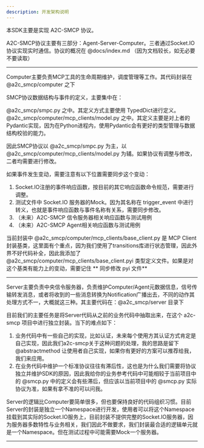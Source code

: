 ```yaml
---
description: 开发架构说明
---
```


本SDK主要是实现 A2C-SMCP 协议。

A2C-SMCP协议主要有三部分：Agent-Server-Computer。三者通过Socket.IO协议实现实时通信。协议的概况在 @docs/index.md （因为文档较长，如无必要不要读取）

---

Computer主要负责MCP工具的生命周期维护，调度管理等工作。其代码封装在 @a2c_smcp/computer 之下

SMCP协议数据结构与事件的定义，主要集中在：

@a2c_smcp/smpc.py 之中。其定义方式主要使用 TypedDict进行定义。
@a2c_smcp/computer/mcp_clients/model.py 之中。其定义主要是对上者的Pydantic实现，因为在Python进程内，使用Pydantic会有更好的类型管理与数据结构校验的能力。

因此SMCP协议以 @a2c_smcp/smpc.py 为主，以 @a2c_smcp/computer/mcp_clients/model.py 为辅。如果协议有调整与修改，二者均需要进行修改。

如果事件发生变动，需要注意有以下位置需要同步这个变动：

1. Socket.IO注册的事件响应函数，按目前的其它响应函数命令规范，需要进行调整。
2. 测试文件中 Socket.IO 服务器的Mock。因为其名称在 trigger_event 中进行转义，也就是事件响应函数与事件名称有关系，需要同步修改。
3. （未来）A2C-SMCP 信令服务器相关响应函数与测试用例
4. （未来）A2C-SMCP Agent相关响应函数与测试用例

当前封装中 @a2c_smcp/computer/mcp_clients/base_client.py 是 MCP Client封装基类，这里面有个重点，因为我们使用了transitions库进行状态管理，因此外界不好代码补全，因此我添加了 @a2c_smcp/computer/mcp_clients/base_client.pyi 类型定义文件。如果是对这个基类有能力上的变动，需要记住 ** 同步修改 pyi 文件**

---

Server主要负责中央信令服务器，负责维护Computer/Agent元数据信息，信号传输转发消息，或者将收到的一些消息转换为Notification广播出去，不同的动作其处理方式不一，大概就这三种。其主要代码在：@a2c_smcp/server 目录下

目前我们的主要任务是将Server代码从之前的业务代码中抽取出来，在这个 a2c-smcp 项目中进行独立封装。当下的难点如下：

1. 业务代码中有一些自己的实现，比如认证，未来每个使用方其认证方式肯定是自己实现，因此我们a2c-smcp关于这种问题的处理，我的思路是留下 @abstractmethod 让使用者自己实现，如果你有更好的方案可以推荐给我，我们来应用。
2. 在业务代码中维护一个标准协议往往有滞后性，这也是为什么我们需要将协议独立并维护SDK的原因，因此我给你的业务参考代码中可能相较于当前项目中的 @smcp.py 中的定义会有些滞后，但应该以当前项目中的 @smcp.py 实际协议为准，如果有拿不准的可以问我。

Server的逻辑比Computer要简单很多，但也要保持良好的代码组织习惯。目前Server的封装是独立一个Namespace进行开发，使用者可以将这个Namespace挂载到其实际的Socket.IO服务上，目前封装不提供完整的Socket.IO服务器，因为服务器多数特性与业务相关，我们因此不做要求，我们封装最合适的逻辑单元就是一个Namespace。但在测试过程中可能需要Mock一个服务器。

---